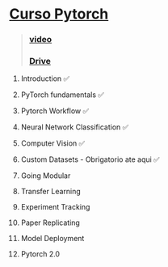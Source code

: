 # [Curso Pytorch](https://www.udemy.com/course/pytorch-for-deep-learning/)

> ### [video](https://youtu.be/V_xro1bcAuA)
>
> ### [Drive](https://colab.research.google.com/drive/1F9hccS1ftAKSNGvpOxHAk26lXtoxa4bC#scrollTo=MqS78U39-8dy)


1. Introduction ✅

2. PyTorch fundamentals ✅

3. Pytorch Workflow ✅
   
4. Neural Network Classification ✅

5. Computer Vision ✅

6. Custom Datasets  - Obrigatorio ate aqui ✅

7. Going Modular

8. Transfer Learning

9. Experiment Tracking

10. Paper Replicating

11. Model Deployment

12. Pytorch 2.0
